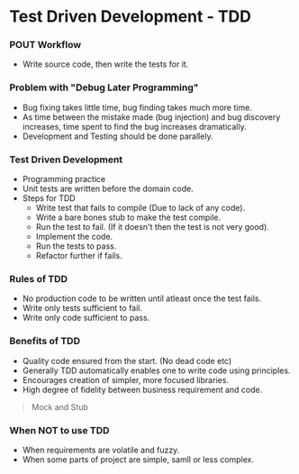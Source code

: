 # Test Driven Development - TDD

### POUT Workflow
* Write source code, then write the tests for it.

### Problem with "Debug Later Programming"
* Bug fixing takes little time, bug finding takes much more time.
* As time between the mistake made (bug injection) and bug discovery increases, time spent to find the bug increases dramatically.
* Development and Testing should be done parallely.

### Test Driven Development
* Programming practice
* Unit tests are written before the domain code.
* Steps for TDD
  * Write test that fails to compile (Due to lack of any code).
  * Write a bare bones stub to make the test compile.
  * Run the test to fail. (If it doesn't then the test is not very good).
  * Implement the code.
  * Run the tests to pass.
  * Refactor further if fails.

### Rules of TDD
* No production code to be written until atleast once the test fails.
* Write only tests sufficient to fail.
* Write only code sufficient to pass.

### Benefits of TDD
* Quality code ensured from the start. (No dead code etc)
* Generally TDD automatically enables one to write code using principles.
* Encourages creation of simpler, more focused libraries.
* High degree of fidelity between business requirement and code.

> Mock and Stub

### When NOT to use TDD
* When requirements are volatile and fuzzy.
* When some parts of project are simple, samll or less complex.